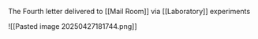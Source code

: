 The Fourth letter delivered to [[Mail Room]] via [[Laboratory]] experiments

![[Pasted image 20250427181744.png]]